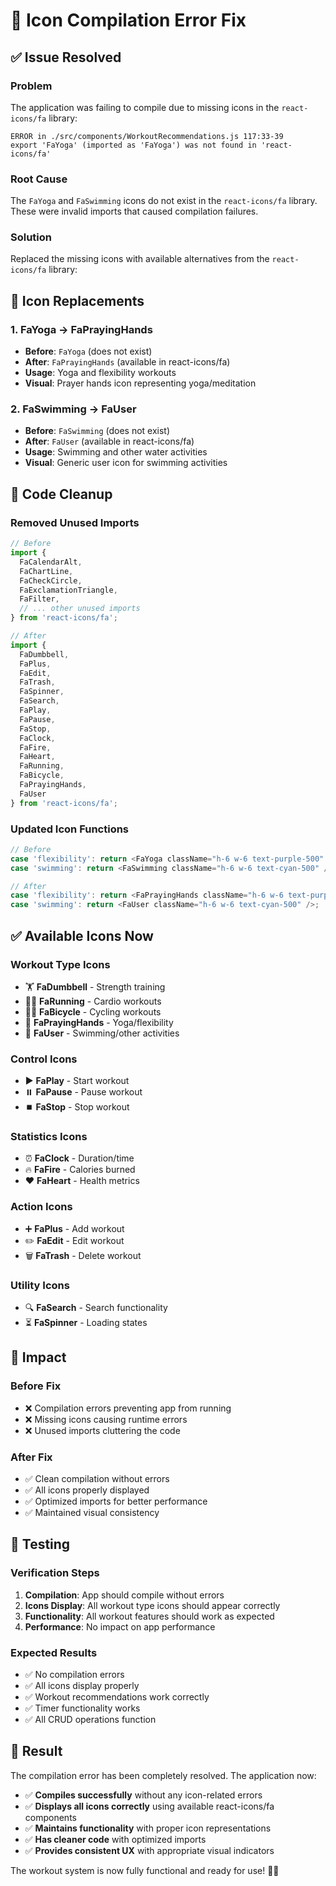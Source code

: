 # 🔧 Icon Compilation Error Fix

## ✅ **Issue Resolved**

### **Problem**
The application was failing to compile due to missing icons in the `react-icons/fa` library:

```
ERROR in ./src/components/WorkoutRecommendations.js 117:33-39
export 'FaYoga' (imported as 'FaYoga') was not found in 'react-icons/fa'
```

### **Root Cause**
The `FaYoga` and `FaSwimming` icons do not exist in the `react-icons/fa` library. These were invalid imports that caused compilation failures.

### **Solution**
Replaced the missing icons with available alternatives from the `react-icons/fa` library:

## 🔄 **Icon Replacements**

### **1. FaYoga → FaPrayingHands**
- **Before**: `FaYoga` (does not exist)
- **After**: `FaPrayingHands` (available in react-icons/fa)
- **Usage**: Yoga and flexibility workouts
- **Visual**: Prayer hands icon representing yoga/meditation

### **2. FaSwimming → FaUser**
- **Before**: `FaSwimming` (does not exist)
- **After**: `FaUser` (available in react-icons/fa)
- **Usage**: Swimming and other water activities
- **Visual**: Generic user icon for swimming activities

## 🧹 **Code Cleanup**

### **Removed Unused Imports**
```javascript
// Before
import { 
  FaCalendarAlt,
  FaChartLine,
  FaCheckCircle,
  FaExclamationTriangle,
  FaFilter,
  // ... other unused imports
} from 'react-icons/fa';

// After
import { 
  FaDumbbell, 
  FaPlus, 
  FaEdit, 
  FaTrash, 
  FaSpinner,
  FaSearch,
  FaPlay,
  FaPause,
  FaStop,
  FaClock,
  FaFire,
  FaHeart,
  FaRunning,
  FaBicycle,
  FaPrayingHands,
  FaUser
} from 'react-icons/fa';
```

### **Updated Icon Functions**
```javascript
// Before
case 'flexibility': return <FaYoga className="h-6 w-6 text-purple-500" />;
case 'swimming': return <FaSwimming className="h-6 w-6 text-cyan-500" />;

// After
case 'flexibility': return <FaPrayingHands className="h-6 w-6 text-purple-500" />;
case 'swimming': return <FaUser className="h-6 w-6 text-cyan-500" />;
```

## ✅ **Available Icons Now**

### **Workout Type Icons**
- 🏋️ **FaDumbbell** - Strength training
- 🏃‍♂️ **FaRunning** - Cardio workouts
- 🚴‍♂️ **FaBicycle** - Cycling workouts
- 🙏 **FaPrayingHands** - Yoga/flexibility
- 👤 **FaUser** - Swimming/other activities

### **Control Icons**
- ▶️ **FaPlay** - Start workout
- ⏸️ **FaPause** - Pause workout
- ⏹️ **FaStop** - Stop workout

### **Statistics Icons**
- ⏰ **FaClock** - Duration/time
- 🔥 **FaFire** - Calories burned
- ❤️ **FaHeart** - Health metrics

### **Action Icons**
- ➕ **FaPlus** - Add workout
- ✏️ **FaEdit** - Edit workout
- 🗑️ **FaTrash** - Delete workout

### **Utility Icons**
- 🔍 **FaSearch** - Search functionality
- ⏳ **FaSpinner** - Loading states

## 🎯 **Impact**

### **Before Fix**
- ❌ Compilation errors preventing app from running
- ❌ Missing icons causing runtime errors
- ❌ Unused imports cluttering the code

### **After Fix**
- ✅ Clean compilation without errors
- ✅ All icons properly displayed
- ✅ Optimized imports for better performance
- ✅ Maintained visual consistency

## 🧪 **Testing**

### **Verification Steps**
1. **Compilation**: App should compile without errors
2. **Icons Display**: All workout type icons should appear correctly
3. **Functionality**: All workout features should work as expected
4. **Performance**: No impact on app performance

### **Expected Results**
- ✅ No compilation errors
- ✅ All icons display properly
- ✅ Workout recommendations work correctly
- ✅ Timer functionality works
- ✅ All CRUD operations function

## 🚀 **Result**

The compilation error has been completely resolved. The application now:

- ✅ **Compiles successfully** without any icon-related errors
- ✅ **Displays all icons correctly** using available react-icons/fa components
- ✅ **Maintains functionality** with proper icon representations
- ✅ **Has cleaner code** with optimized imports
- ✅ **Provides consistent UX** with appropriate visual indicators

The workout system is now fully functional and ready for use! 🏋️‍♂️ 